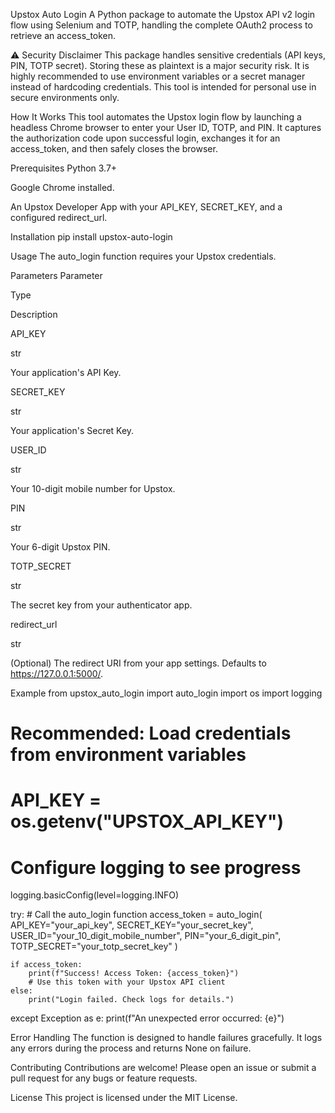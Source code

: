 Upstox Auto Login
A Python package to automate the Upstox API v2 login flow using Selenium and TOTP, handling the complete OAuth2 process to retrieve an access_token.

⚠️ Security Disclaimer
This package handles sensitive credentials (API keys, PIN, TOTP secret). Storing these as plaintext is a major security risk. It is highly recommended to use environment variables or a secret manager instead of hardcoding credentials. This tool is intended for personal use in secure environments only.

How It Works
This tool automates the Upstox login flow by launching a headless Chrome browser to enter your User ID, TOTP, and PIN. It captures the authorization code upon successful login, exchanges it for an access_token, and then safely closes the browser.

Prerequisites
Python 3.7+

Google Chrome installed.

An Upstox Developer App with your API_KEY, SECRET_KEY, and a configured redirect_url.

Installation
pip install upstox-auto-login

Usage
The auto_login function requires your Upstox credentials.

Parameters
Parameter

Type

Description

API_KEY

str

Your application's API Key.

SECRET_KEY

str

Your application's Secret Key.

USER_ID

str

Your 10-digit mobile number for Upstox.

PIN

str

Your 6-digit Upstox PIN.

TOTP_SECRET

str

The secret key from your authenticator app.

redirect_url

str

(Optional) The redirect URI from your app settings. Defaults to https://127.0.0.1:5000/.

Example
from upstox_auto_login import auto_login
import os
import logging

# Recommended: Load credentials from environment variables
# API_KEY = os.getenv("UPSTOX_API_KEY")

# Configure logging to see progress
logging.basicConfig(level=logging.INFO)

try:
    # Call the auto_login function
    access_token = auto_login(
        API_KEY="your_api_key",
        SECRET_KEY="your_secret_key",
        USER_ID="your_10_digit_mobile_number",
        PIN="your_6_digit_pin",
        TOTP_SECRET="your_totp_secret_key"
    )

    if access_token:
        print(f"Success! Access Token: {access_token}")
        # Use this token with your Upstox API client
    else:
        print("Login failed. Check logs for details.")

except Exception as e:
    print(f"An unexpected error occurred: {e}")

Error Handling
The function is designed to handle failures gracefully. It logs any errors during the process and returns None on failure.

Contributing
Contributions are welcome! Please open an issue or submit a pull request for any bugs or feature requests.

License
This project is licensed under the MIT License.